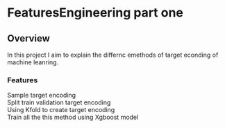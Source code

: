 # FeaturesEngineering part one 

## Overview
In this project I aim to explain the differnc emethods of  target  econding of machine leanring.  

### Features
Sample target  encoding   
Split train validation target encoding   
Using Kfold to create target encoding  
Train all the this method using Xgboost model   

